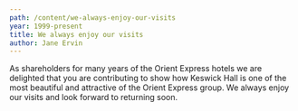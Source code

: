 ```yaml
---
path: /content/we-always-enjoy-our-visits
year: 1999-present
title: We always enjoy our visits
author: Jane Ervin
---
```


As shareholders for many years of the Orient Express hotels we are delighted that you are contributing to show how Keswick Hall is one of the most beautiful and attractive of the Orient Express group. We always enjoy our visits and look forward to returning soon.